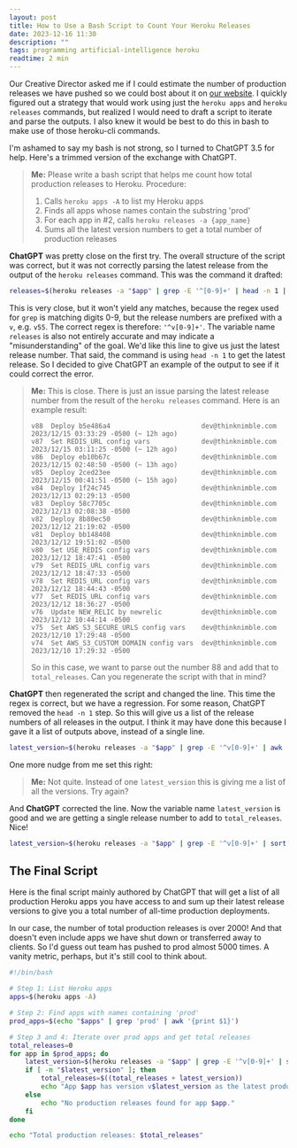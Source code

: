 ```yaml
---
layout: post
title: How to Use a Bash Script to Count Your Heroku Releases
date: 2023-12-16 11:30
description: ""
tags: programming artificial-intelligence heroku
readtime: 2 min
---
```


Our Creative Director asked me if I could estimate the number of production releases we have pushed so we could bost about it on [our website](https://thinknimble.com). I quickly figured out a strategy that would work using just the `heroku apps` and `heroku releases` commands, but realized I would need to draft a script to iterate and parse the outputs. I also knew it would be best to do this in bash to make use of those heroku-cli commands.

I'm ashamed to say my bash is not strong, so I turned to ChatGPT 3.5 for help. Here's a trimmed version of the exchange with ChatGPT.

> **Me:** Please write a bash script that helps me count how total production releases to Heroku. Procedure:
>
> 1. Calls `heroku apps -A` to list my Heroku apps
> 2. Finds all apps whose names contain the substring 'prod'
> 3. For each app in #2, calls `heroku releases -a {app_name}`
> 4. Sums all the latest version numbers to get a total number of production releases

**ChatGPT** was pretty close on the first try. The overall structure of the script was correct, but it was not correctly parsing the latest release from the output of the `heroku releases` command. This was the command it drafted:

```bash
releases=$(heroku releases -a "$app" | grep -E '^[0-9]+' | head -n 1 | awk '{print $1}')
```

This is very close, but it won't yield any matches, because the regex used for `grep` is matching digits 0-9, but the release numbers are prefixed with a `v`, e.g. `v55`. The correct regex is therefore: `'^v[0-9]+'`. The variable name `releases` is also not entirely accurate and may indicate a "misunderstanding" of the goal. We'd like this line to give us just the latest release number. That said, the command is using `head -n 1` to get the latest release. So I decided to give ChatGPT an example of the output to see if it could correct the error.

> **Me:** This is close. There is just an issue parsing the latest release number from the result of the `heroku releases` command. Here is an example result:
>
> ```
> v88  Deploy b5e486a4                       dev@thinknimble.com  2023/12/15 03:33:29 -0500 (~ 12h ago)
> v87  Set REDIS_URL config vars             dev@thinknimble.com  2023/12/15 03:11:25 -0500 (~ 12h ago)
> v86  Deploy eb10b67c                       dev@thinknimble.com  2023/12/15 02:48:50 -0500 (~ 13h ago)
> v85  Deploy 2ced23ee                       dev@thinknimble.com  2023/12/15 00:41:51 -0500 (~ 15h ago)
> v84  Deploy 1f24c745                       dev@thinknimble.com  2023/12/13 02:29:13 -0500
> v83  Deploy 58c7705c                       dev@thinknimble.com  2023/12/13 02:08:38 -0500
> v82  Deploy 8b80ec50                       dev@thinknimble.com  2023/12/12 21:19:02 -0500
> v81  Deploy bb148408                       dev@thinknimble.com  2023/12/12 19:51:02 -0500
> v80  Set USE_REDIS config vars             dev@thinknimble.com  2023/12/12 18:47:41 -0500
> v79  Set REDIS_URL config vars             dev@thinknimble.com  2023/12/12 18:47:33 -0500
> v78  Set REDIS_URL config vars             dev@thinknimble.com  2023/12/12 18:44:43 -0500
> v77  Set REDIS_URL config vars             dev@thinknimble.com  2023/12/12 18:36:27 -0500
> v76  Update NEW_RELIC by newrelic          dev@thinknimble.com  2023/12/12 10:44:14 -0500
> v75  Set AWS_S3_SECURE_URLS config vars    dev@thinknimble.com  2023/12/10 17:29:48 -0500
> v74  Set AWS_S3_CUSTOM_DOMAIN config vars  dev@thinknimble.com  2023/12/10 17:29:32 -0500
> ```
>
> So in this case, we want to parse out the number 88 and add that to `total_releases`. Can you regenerate the script with that in mind?

**ChatGPT** then regenerated the script and changed the line. This time the regex is correct, but we have a regression. For some reason, ChatGPT removed the `head -n 1` step. So this will give us a list of the release numbers of all releases in the output. I think it may have done this because I gave it a list of outputs above, instead of a single line.

```bash
latest_version=$(heroku releases -a "$app" | grep -E '^v[0-9]+' | awk '{print $1}' | sed 's/v//')
```

One more nudge from me set this right:

> **Me:** Not quite. Instead of one `latest_version` this is giving me a list of all the versions. Try again?

And **ChatGPT** corrected the line. Now the variable name `latest_version` is good and we are getting a single release number to add to `total_releases`. Nice!

```bash
latest_version=$(heroku releases -a "$app" | grep -E '^v[0-9]+' | sort -rV | head -n 1 | awk '{print $1}' | sed 's/v//')
```

## The Final Script

Here is the final script mainly authored by ChatGPT that will get a list of all production Heroku apps you have access to and sum up their latest release versions to give you a total number of all-time production deployments.

In our case, the number of total production releases is over 2000! And that doesn't even include apps we have shut down or transferred away to clients. So I'd guess out team has pushed to prod almost 5000 times. A vanity metric, perhaps, but it's still cool to think about.

```bash
#!/bin/bash

# Step 1: List Heroku apps
apps=$(heroku apps -A)

# Step 2: Find apps with names containing 'prod'
prod_apps=$(echo "$apps" | grep 'prod' | awk '{print $1}')

# Step 3 and 4: Iterate over prod apps and get total releases
total_releases=0
for app in $prod_apps; do
    latest_version=$(heroku releases -a "$app" | grep -E '^v[0-9]+' | sort -rV | head -n 1 | awk '{print $1}' | sed 's/v//')
    if [ -n "$latest_version" ]; then
        total_releases=$((total_releases + latest_version))
        echo "App $app has version v$latest_version as the latest production release."
    else
        echo "No production releases found for app $app."
    fi
done

echo "Total production releases: $total_releases"
```

